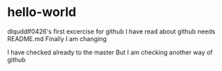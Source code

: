 # hello-world
dlquddlf0426's first excercise for github
I have read about github needs README.md
Finally I am changing

I have checked already to the master
But I am checking another way of github
